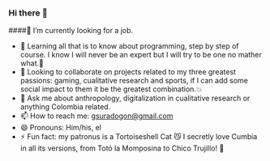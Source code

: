 ### Hi there 👋


####🔭 I’m currently looking for a job.

- 🌱 Learning all that is to know about programming, step by step of course. I know I will never be an expert but I will try to be one no mather what.💪
- 👯 Looking to collaborate on projects related to my three greatest passions: gaming, cualitative research and sports, if I can add some social impact to them it be the greatest combination.💥
- 💬 Ask me about anthropology, digitalization in cualitative research or anything Colombia related.
- 📫 How to reach me: gsuradogon@gmail.com
- 😄 Pronouns: Him/his, el
- ⚡ Fun fact: my patronus is a Tortoiseshell Cat 😼 I secretly love Cumbia in all its versions, from Totó la Momposina to Chico Trujillo! 💃

